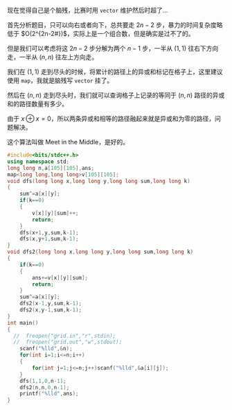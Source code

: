 现在觉得自己是个脑残，比赛时用 `vector` 维护然后时超了...

首先分析题目，只可以向右或者向下，总共要走 $2n-2$ 步，暴力的时间复杂度略低于 $O(2^{2n-2#})$，实际上是一个组合数，但是确实是过不了的。

但是我们可以考虑将这 $2n-2$ 步分解为两个 $n-1$ 步，一半从 $(1,1)$ 往右下方向走，一半从 $(n,n)$ 往左上方向走。

我们在 $(1,1)$ 走到尽头的时候，将累计的路径上的异或和标记在格子上，这里建议使用 `map`，我就是脑残写 `vector` 挂了。

然后在 $(n,n)$ 走到尽头时，我们就可以查询格子上记录的等同于 $(n,n)$ 路径的异或和的路径数量有多少。

由于 $x \oplus x =0$，所以两条异或和相等的路径融起来就是异或和为零的路径，问题解决。

这个算法叫做 Meet in the Middle，是好的。

```cpp
#include<bits/stdc++.h>
using namespace std;
long long n,a[105][105],ans;
map<long long,long long>v[105][105];
void dfs(long long x,long long y,long long sum,long long k)
{
    sum^=a[x][y];
    if(k==0)
    {
        v[x][y][sum]++;
        return;
    }
    dfs(x+1,y,sum,k-1);
    dfs(x,y+1,sum,k-1);
}
void dfs2(long long x,long long y,long long sum,long long k)
{   
    if(k==0)
    {
        ans+=v[x][y][sum];
        return;
    }
    sum^=a[x][y];
    dfs2(x-1,y,sum,k-1);
    dfs2(x,y-1,sum,k-1);
}
int main()
{
  //  freopen("grid.in","r",stdin);
  //  freopen("grid.out","w",stdout);
    scanf("%lld",&n);
    for(int i=1;i<=n;i++)
    {
        for(int j=1;j<=n;j++)scanf("%lld",&a[i][j]);
    }
    dfs(1,1,0,n-1);
    dfs2(n,n,0,n-1);
    printf("%lld",ans);
}
```